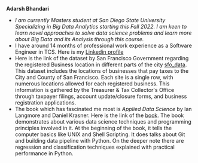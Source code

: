 **Adarsh Bhandari** 
- *I am currently Masters student at San Diego State University Specializing in Big Data Analytics starting this Fall 2022. I am keen to learn novel approaches to solve data science problems and learn more about Big Data and its Analysis through this course.*
- I have around 14 months of professional work experience as a Software Engineer in TCS. Here is my [Linkedin profile](https://www.linkedin.com/in/adarsh-bhandari-74758a163/)
- Here is the link of the dataset by San Francisco Government regarding the registered Business location in different parts of the city [sfo_data](https://data.sfgov.org/Economy-and-Community/Registered-Business-Locations-San-Francisco/g8m3-pdis). This dataset includes the locations of businesses that pay taxes to the City and County of San Francisco. Each site is a single row, with numerous locations allowed for each registered business. This information is gathered by the Treasurer & Tax Collector's Office through taxpayer filings, account update/closure forms, and business registration applications.
- The book which has fascinated me most is *Applied Data Science* by Ian Langmore and Daniel Krasner. Here is the link of the [book](http://columbia-applied-data-science.github.io/appdatasci.pdf). The book demonstrates about various data science techniques and programming principles involved in it. At the beginning of the book, it tells the computer basics like UNIX and Shell Scripting. It does talks about Git and building data pipeline with Python. On the deeper note there are regression and classification techniques explained with practical performance in Python. 



